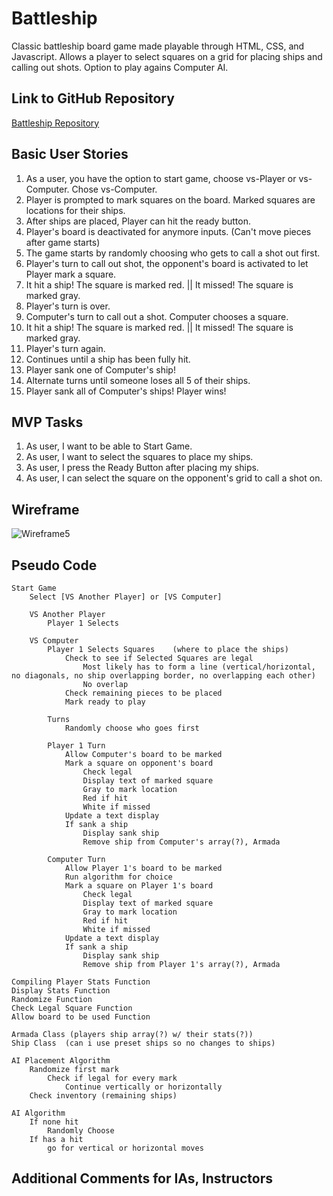 # Battleship

Classic battleship board game made playable through HTML, CSS, and Javascript. Allows a player to select squares on a grid for placing ships and calling out shots. Option to play agains Computer AI.

## Link to GitHub Repository
[Battleship Repository](https://github.com/mdechavez5/Battleship)

## Basic User Stories
1. As a user, you have the option to start game, choose vs-Player or vs-Computer. Chose vs-Computer.
2. Player is prompted to mark squares on the board. Marked squares are locations for their ships.
3. After ships are placed, Player can hit the ready button.
4. Player's board is deactivated for anymore inputs. (Can't move pieces after game starts)
5. The game starts by randomly choosing who gets to call a shot out first.
6. Player's turn to call out shot, the opponent's board is activated to let Player mark a square.
7. It hit a ship! The square is marked red. || It missed! The square is marked gray.
8. Player's turn is over.
9. Computer's turn to call out a shot. Computer chooses a square.
10. It hit a ship! The square is marked red. || It missed! The square is marked gray.
11. Player's turn again.
12. Continues until a ship has been fully hit. 
13. Player sank one of Computer's ship!
14. Alternate turns until someone loses all 5 of their ships.
15. Player sank all of Computer's ships! Player wins!

## MVP Tasks
1. As user, I want to be able to Start Game.
2. As user, I want to select the squares to place my ships.
3. As user, I press the Ready Button after placing my ships.
4. As user, I can select the square on the opponent's grid to call a shot on.

## Wireframe
![Wireframe5](https://user-images.githubusercontent.com/101363667/162039194-ed1ab30e-7bfa-4a37-b2e4-98538ac1f791.png)

## Pseudo Code
```
Start Game
    Select [VS Another Player] or [VS Computer]
    
    VS Another Player
        Player 1 Selects

    VS Computer
        Player 1 Selects Squares    (where to place the ships)
            Check to see if Selected Squares are legal  
                Most likely has to form a line (vertical/horizontal, no diagonals, no ship overlapping border, no overlapping each other)
                No overlap
            Check remaining pieces to be placed
            Mark ready to play
        
        Turns
            Randomly choose who goes first
        
        Player 1 Turn
            Allow Computer's board to be marked
            Mark a square on opponent's board
                Check legal
                Display text of marked square
                Gray to mark location 
                Red if hit
                White if missed
            Update a text display
            If sank a ship
                Display sank ship
                Remove ship from Computer's array(?), Armada

        Computer Turn
            Allow Player 1's board to be marked
            Run algorithm for choice
            Mark a square on Player 1's board
                Check legal
                Display text of marked square
                Gray to mark location
                Red if hit
                White if missed
            Update a text display
            If sank a ship
                Display sank ship
                Remove ship from Player 1's array(?), Armada
```
```
Compiling Player Stats Function
Display Stats Function
Randomize Function
Check Legal Square Function
Allow board to be used Function

Armada Class (players ship array(?) w/ their stats(?))
Ship Class  (can i use preset ships so no changes to ships) 

AI Placement Algorithm
    Randomize first mark
        Check if legal for every mark
            Continue vertically or horizontally
    Check inventory (remaining ships)

AI Algorithm
    If none hit
        Randomly Choose
    If has a hit
        go for vertical or horizontal moves
```

## Additional Comments for IAs, Instructors